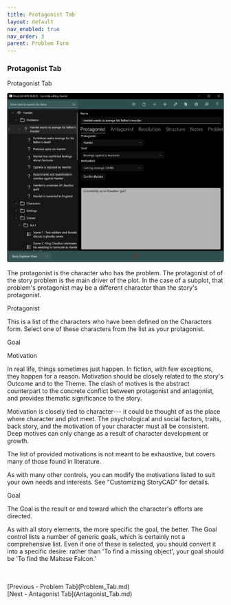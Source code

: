 ```yaml
---
title: Protagonist Tab
layout: default
nav_enabled: true
nav_order: 3
parent: Problem Form
---
```

### Protagonist Tab ###
Protagonist Tab

![](Problem-Protagonist-Tab.png)

The  protagonist is the character who has the problem.  The protagonist of of the story problem is the main driver of the plot.  In the case of a subplot, that problem's protagonist may be a different character than the story's protagonist.

Protagonist	

This is a list of the characters who have been defined on the Characters form.  Select one of these characters from the list as your protagonist.

Goal

Motivation

In real life, things sometimes just happen.  In fiction, with few exceptions, they happen for a reason.  Motivation should be closely related to the story's Outcome and to the Theme.  The clash of motives is the abstract counterpart to the concrete conflict between protagonist and antagonist, and provides thematic significance to the story.

Motivation is closely tied to character--- it could be thought of as the place where character and plot meet.  The psychological and social factors, traits, back story, and the motivation of your character must all be consistent.   Deep motives can only change as a result of character development or growth.

The list of provided motivations is not meant to be exhaustive, but covers many of those found in literature.

As with many other controls, you can modify the motivations listed to suit your own needs and interests.  See "Customizing StoryCAD" for details.

Goal

The Goal is the result or end toward which the character's efforts are directed.

As with all story elements, the more specific the goal, the better.  The Goal control lists a number of generic goals, which is certainly not a comprehensive list.  Even if one of these is selected, you should convert it into a specific desire: rather than 'To find a missing object', your goal should be 'To find the Maltese Falcon.'


 <br/>
 <br/>
[Previous - Problem Tab](Problem_Tab.md) <br/>
[Next - Antagonist Tab](Antagonist_Tab.md) <br/>
